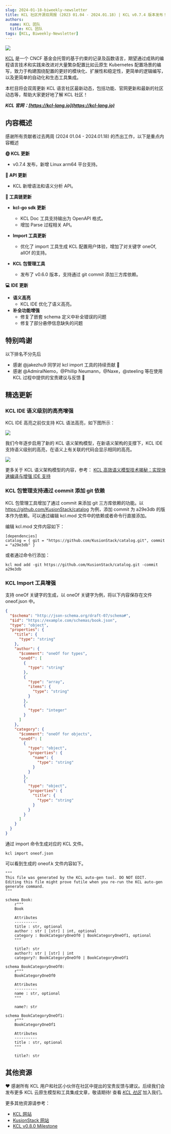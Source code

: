 ```yaml
---
slug: 2024-01-18-biweekly-newsletter
title: KCL 社区开源双周报 (2023 01.04 - 2024.01.18) | KCL v0.7.4 版本发布！
authors:
  name: KCL 团队
  title: KCL 团队
tags: [KCL, Biweekly-Newsletter]
---
```


![](/img/biweekly-newsletter-zh.png)

[KCL](https://github.com/kcl-lang) 是一个 CNCF 基金会托管的基于约束的记录及函数语言，期望通过成熟的编程语言技术和实践来改进对大量繁杂配置比如云原生 Kubernetes 配置场景的编写，致力于构建围绕配置的更好的模块化、扩展性和稳定性，更简单的逻辑编写，以及更简单的自动化和生态工具集成。

本栏目将会双周更新 KCL 语言社区最新动态，包括功能、官网更新和最新的社区动态等，帮助大家更好地了解 KCL 社区！

**_KCL 官网：[https://kcl-lang.io](https://kcl-lang.io)_**

## 内容概述

感谢所有贡献者过去两周 (2024 01.04 - 2024.01.18) 的杰出工作，以下是重点内容概述

**🌞 KCL 更新**

- v0.7.4 发布，新增 Linux arm64 平台支持。

**🎁 API 更新**

- KCL 新增语法和语义分析 API。

**🔧 工具链更新**

- **kcl-go sdk 更新**
  - KCL Doc 工具支持输出为 OpenAPI 格式。
  - 增加 Parse 过程相关 API。

- **Import 工具更新**
  - 优化了 import 工具生成 KCL 配置用户体验，增加了对关键字 oneOf, allOf 的支持。

- **KCL 包管理工具**
  - 发布了 v0.6.0 版本，支持通过 git commit 添加三方库依赖。

**💻 IDE 更新**

- **语义高亮**
  - KCL IDE 优化了语义高亮。
- **补全功能增强**
  - 修复了嵌套 schema 定义中补全错误的问题
  - 修复了部分悬停信息缺失的问题

## 特别鸣谢

以下排名不分先后

- 感谢 @jakezhu9 同学对 kcl import 工具的持续贡献 🤝
- 感谢 @AdmiralNemo，@Phillip Neumann，@Naxe，@steeling 等在使用 KCL 过程中提供的宝贵建议与反馈 🙌

## 精选更新

### KCL IDE 语义级别的高亮增强

KCL IDE 高亮之前仅支持 KCL 语法高亮，如下图所示：

![](/img/blog/2024-01-18-biweekly-newsletter/old-ide.png)

我们今年逐步启用了新的 KCL 语义架构模型，在新语义架构的支撑下，KCL IDE 支持语义级别的高亮，在语义上有关联的代码会显示相同的高亮。

![](/img/blog/2024-01-18-biweekly-newsletter/new-ide.png)

更多关于 KCL 语义架构模型的内容，参考：
[KCL 高效语义模型技术揭秘：实现快速编译与增强 IDE 支持](https://kcl-lang.io/zh-CN/blog/2023-12-09-kcl-new-semantic-model)

### KCL 包管理支持通过 commit 添加 git 依赖 

KCL 包管理工具增加了通过 commit 来添加 git 三方库依赖的功能。以    https://github.com/KusionStack/catalog 为例，添加 commit 为 a29e3db 的版本作为依赖。可以通过编辑 kcl.mod 文件中的依赖或者命令行直接添加。

编辑 kcl.mod 文件内容如下：
```
[dependencies]
catalog = { git = "https://github.com/KusionStack/catalog.git", commit = "a29e3db" }
```

或者通过命令行添加：
```
kcl mod add -git https://github.com/KusionStack/catalog.git -commit a29e3db
```

### KCL Import 工具增强

支持 oneOf 关键字的生成，以 oneOf 关键字为例，将以下内容保存在文件 oneof.json 中。

```json
{
  "$schema": "http://json-schema.org/draft-07/schema#",
  "$id": "https://example.com/schemas/book.json",
  "type": "object",
  "properties": {
    "title": {
      "type": "string"
    },
    "author": {
      "$comment": "oneOf for types",
      "oneOf": [
        {
          "type": "string"
        },
        {
          "type": "array",
          "items": {
            "type": "string"
          }
        },
        {
          "type": "integer"
        }
      ]
    },
    "category": {
      "$comment": "oneOf for objects",
      "oneOf": [
        {
          "type": "object",
          "properties": {
            "name": {
              "type": "string"
            }
          }
        },
        {
          "type": "object",
          "properties": {
            "title": {
              "type": "string"
            }
          }
        }
      ]
    }
  }
}
```

通过 import 命令生成对应的 KCL 文件。

```
kcl import oneof.json
```

可以看到生成的 oneof.k 文件内容如下。

```kcl
"""
This file was generated by the KCL auto-gen tool. DO NOT EDIT.
Editing this file might prove futile when you re-run the KCL auto-gen generate command.
"""

schema Book:
    r"""
    Book

    Attributes
    ----------
    title : str, optional
    author : str | [str] | int, optional
    category : BookCategoryOneOf0 | BookCategoryOneOf1, optional
    """

    title?: str
    author?: str | [str] | int
    category?: BookCategoryOneOf0 | BookCategoryOneOf1

schema BookCategoryOneOf0:
    r"""
    BookCategoryOneOf0

    Attributes
    ----------
    name : str, optional
    """

    name?: str

schema BookCategoryOneOf1:
    r"""
    BookCategoryOneOf1

    Attributes
    ----------
    title : str, optional
    """

    title?: str
```

## 其他资源

❤️ 感谢所有 KCL 用户和社区小伙伴在社区中提出的宝贵反馈与建议。后续我们会发布更多 KCL 云原生模型和工具集成文章，敬请期待! 查看 _[KCL 社区](https://github.com/kcl-lang/community)_ 加入我们。

更多其他资源请参考：

- [KCL 网站](https://kcl-lang.io/)
- [KusionStack 网站](https://kusionstack.io/)
- [KCL v0.8.0 Milestone](https://github.com/kcl-lang/kcl/milestone/8)
